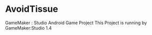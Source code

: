 # AvoidTissue
GameMaker : Studio Android Game Project
This Project is running by GameMaker:Studio 1.4
